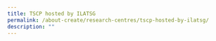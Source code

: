 ```yaml
---
title: TSCP hosted by ILATSG
permalink: /about-create/research-centres/tscp-hosted-by-ilatsg/
description: ""
---
```

